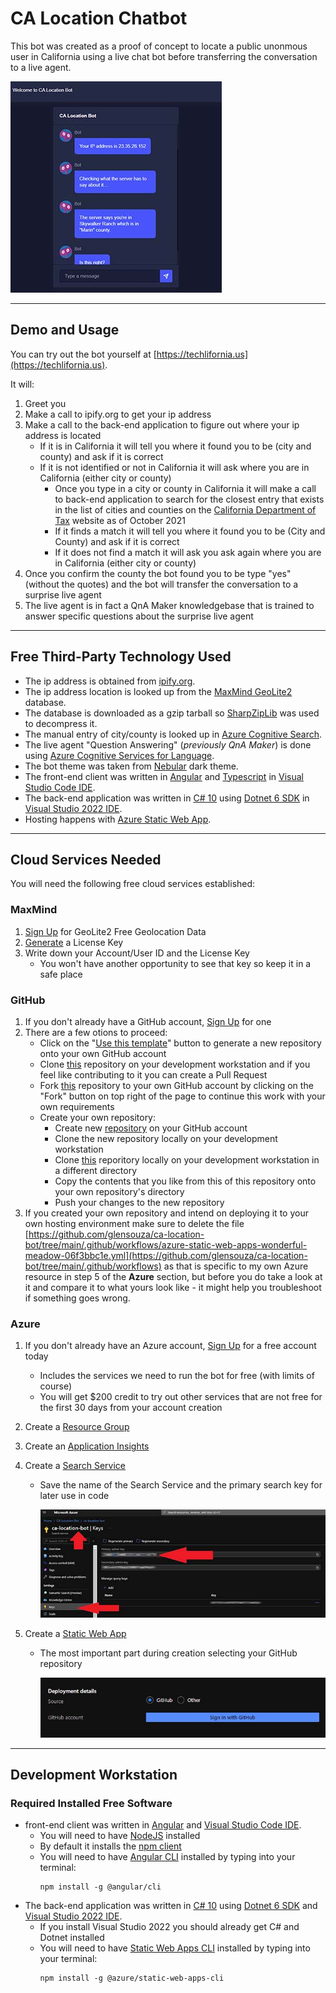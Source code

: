 # CA Location Chatbot
This bot was created as a proof of concept to locate a public unonmous user in California using a live chat bot before transferring the conversation to a live agent.

![CA Location Bot](ReadMeAssets/botScreenshot.jpg)
___
## Demo and Usage
You can try out the bot yourself at [https://techlifornia.us](https://techlifornia.us).

It will:
1. Greet you
2. Make a call to ipify.org to get your ip address
3. Make a call to the back-end application to figure out where your ip address is located
    - If it is in California it will tell you where it found you to be (city and county) and ask if it is correct
    - If it is not identified or not in California it will ask where you are in California (either city or county)
        - Once you type in a city or county in California it will make a call to back-end application to search for the closest entry that exists in the list of cities and counties on the [California Department of Tax](https://www.cdtfa.ca.gov/taxes-and-fees/rates.aspx) website as of October 2021
        - If it finds a match it will tell you where it found you to be (City and County) and ask if it is correct
        - If it does not find a match it will ask you ask again where you are in California (either city or county)
4. Once you confirm the county the bot found you to be type "yes" (without the quotes) and the bot will transfer the conversation to a surprise live agent
5. The live agent is in fact a QnA Maker knowledgebase that is trained to answer specific questions about the surprise live agent
___
## Free Third-Party Technology Used
- The ip address is obtained from [ipify.org](https://ipify.org).
- The ip address location is looked up from the [MaxMind GeoLite2](https://www.maxmind.com/en/geoip2-services-and-databases) database.
- The database is downloaded as a gzip tarball so [SharpZipLib](http://icsharpcode.github.io/SharpZipLib/) was used to decompress it.
- The manual entry of city/county is looked up in [Azure Cognitive Search](https://azure.microsoft.com/en-us/services/search/).
- The live agent "Question Answering" (<em>previously QnA Maker</em>) is done using [Azure Cognitive Services for Language](https://azure.microsoft.com/en-us/services/cognitive-services/question-answering/).
- The bot theme was taken from [Nebular](https://akveo.github.io/nebular/) dark theme.
- The front-end client was written in [Angular](https://angular.io/) and [Typescript](https://www.typescriptlang.org/) in [Visual Studio Code IDE](https://code.visualstudio.com/).
- The back-end application was written in [C# 10](https://docs.microsoft.com/en-us/dotnet/csharp/) using [Dotnet 6 SDK](https://dotnet.microsoft.com/en-us/download/dotnet/6.0) in [Visual Studio 2022 IDE](https://visualstudio.microsoft.com/vs/).
- Hosting happens with [Azure Static Web App](https://azure.microsoft.com/en-us/services/app-service/static/).
___
## Cloud Services Needed
You will need the following free cloud services established:
### MaxMind
1. [Sign Up](https://www.maxmind.com/en/geolite2/signup?lang=en) for GeoLite2 Free Geolocation Data
2. [Generate](https://www.maxmind.com/en/accounts/current/license-key?lang=en) a License Key
3. Write down your Account/User ID and the License Key
    - You won't have another opportunity to see that key so keep it in a safe place
### GitHub
1. If you don't already have a GitHub account, [Sign Up](https://github.com/signup) for one
2. There are a few otions to proceed:
    - Click on the "[Use this template](https://github.com/glensouza/ca-location-bot/generate)" button to generate a new repository onto your own GitHub account
    - Clone [this](https://github.com/glensouza/ca-location-bot) repository on your development workstation and if you feel like contributing to it you can create a Pull Request
    - Fork [this](https://github.com/glensouza/ca-location-bot) repository to your own GitHub account by clicking on the "Fork" button on top right of the page to continue this work with your own requirements
    - Create your own repository:
        - Create new [repository](https://github.com/new) on your GitHub account
        - Clone the new repository locally on your development workstation
        - Clone [this](https://github.com/glensouza/ca-location-bot) reporitory locally on your development workstation in a different directory
        - Copy the contents that you like from this of this repository onto your own repository's directory
        - Push your changes to the new repository
3. If you created your own repository and intend on deploying it to your own hosting environment make sure to delete the file [https://github.com/glensouza/ca-location-bot/tree/main/.github/workflows/azure-static-web-apps-wonderful-meadow-06f3bbc1e.yml](https://github.com/glensouza/ca-location-bot/tree/main/.github/workflows) as that is specific to my own Azure resource in step 5 of the **Azure** section, but before you do take a look at it and compare it to what yours look like - it might help you troubleshoot if something goes wrong.
### Azure
1. If you don't already have an Azure account, [Sign Up](https://azure.microsoft.com/en-us/free/) for a free account today
    - Includes the services we need to run the bot for free (with limits of course)
    - You will get $200 credit to try out other services that are not free for the first 30 days from your account creation
2. Create a [Resource Group](https://portal.azure.com/#create/Microsoft.ResourceGroup)
3. Create an [Application Insights](https://portal.azure.com/#create/Microsoft.AppInsights)
4. Create a [Search Service](https://portal.azure.com/#create/Microsoft.Search)
    - Save the name of the Search Service and the primary search key for later use in code

        ![Search Service](ReadMeAssets/searchKeys.jpg)

5. Create a [Static Web App](https://portal.azure.com/#create/Microsoft.StaticApp)
    - The most important part during creation selecting your GitHub repository

        ![Static Web App](ReadMeAssets/swaGitHub.jpg)
___
## Development Workstation
### Required Installed Free Software
- front-end client was written in [Angular](https://angular.io/) and [Visual Studio Code IDE](https://code.visualstudio.com/).
    - You will need to have [NodeJS](https://nodejs.org/en/) installed
    - By default it installs the [npm client](https://docs.npmjs.com/about-npm)
    - You will need to have [Angular CLI](https://angular.io/guide/setup-local) installed by typing into your terminal:
        ```
        npm install -g @angular/cli
        ```
- The back-end application was written in [C# 10](https://docs.microsoft.com/en-us/dotnet/csharp/) using [Dotnet 6 SDK](https://dotnet.microsoft.com/en-us/download/dotnet/6.0) and [Visual Studio 2022 IDE](https://visualstudio.microsoft.com/vs/).
    - If you install Visual Studio 2022 you should already get C# and Dotnet installed
    - You will need to have [Static Web Apps CLI](https://github.com/Azure/static-web-apps-cli) installed by typing into your terminal:
        ```
        npm install -g @azure/static-web-apps-cli
        ```
